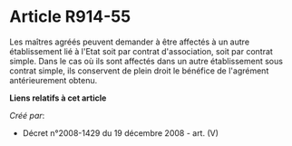 # Article R914-55

Les maîtres agréés peuvent demander à être affectés à un autre établissement lié  à l'Etat soit par contrat d'association,
soit par contrat simple. Dans le cas où  ils sont affectés dans un autre établissement sous contrat simple, ils  conservent
de plein droit le bénéfice de l'agrément antérieurement obtenu.

**Liens relatifs à cet article**

_Créé par_:

  - Décret n°2008-1429 du 19 décembre 2008 - art. (V)

